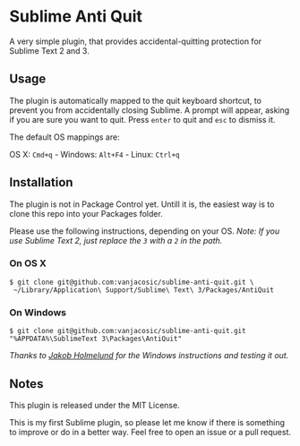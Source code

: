Sublime Anti Quit
=================

 A very simple plugin, that provides accidental-quitting protection for Sublime Text 2 and 3.

## Usage

The plugin is automatically mapped to the quit keyboard shortcut, to prevent you from accidentally closing Sublime. A prompt will appear, asking if you are sure you want to quit. Press `enter` to quit and `esc` to dismiss it.

The default OS mappings are:

OS X: `Cmd+q` - Windows: `Alt+F4` - Linux: `Ctrl+q`


## Installation

The plugin is not in Package Control yet. Untill it is, the easiest way is to clone this repo into your Packages folder.

Please use the following instructions, depending on your OS. *Note: If you use Sublime Text 2, just replace the `3` with a `2` in the path.*

### On OS X

	$ git clone git@github.com:vanjacosic/sublime-anti-quit.git \
	 ~/Library/Application\ Support/Sublime\ Text\ 3/Packages/AntiQuit
	

### On Windows

	$ git clone git@github.com:vanjacosic/sublime-anti-quit.git "%APPDATA%\SublimeText 3\Packages\AntiQuit"

*Thanks to [Jakob Holmelund](https://github.com/jakobholmelund) for the Windows instructions and testing it out.*

## Notes

This plugin is released under the MIT License.

This is my first Sublime plugin, so please let me know if there is something to improve or do in a better way. Feel free to open an issue or a pull request.
